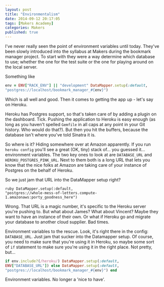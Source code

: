 ```yaml
---
layout: post
title: "Environmentalism"
date: 2014-09-12 20:17:05
tags: [Makers Academy]
categories: Makers
published: true
---
```



I've never really seen the point of environment variables until today. They've
been slowly introduced into the syllabus at Makers during the bookmark manager
project. To start with they were a way determine which database to use; whether
the one for the test suite or the one for playing around on the local server.

Something like

```ruby
env = ENV["RACK_ENV"] || "development" DataMapper.setup(:default,
"postgres://localhost/bookmark_manager_#{env}")
 ```

Which is all well and good. Then it comes to getting the app up - let's say on
Heroku.

Heroku has Postgres support, so that's taken care of by adding a plugin on the
dashboard. Tick. Pushing the application to Heroku is easy enough (as long as
you haven't spelled `Gemfile` in all caps at any point in your Git history. Who
would do that?). But then you hit the buffers, because the database isn't where
you've told Sinatra it is.

So where is it? Hiding somewhere over at Amazon apparently. If you run `heroku
config` you'll see a great (OK, tiny) stack of... you guessed it... environment
variables. The two key ones to look at are `DATABASE_URL` and
`HEROKU_POSTGRES_PINK_URL`. Next to them both is a long URL that lets you know
that the nice folks at Amazon are taking care of your instance of Postgres on
the behalf of Heroku.

So we just jam that URL into the DataMapper setup right?

```
ruby DataMapper.setup(:default,
"postgres://whole-mess-of-letters.compute-1.amazonaws:porty_goodness_here")
```

Wrong. That URL is a magic number, it's specific to the Heroku server you're
pushing to. But what about James? What about Vincent? Maybe they want to have an
instance of their own. Or what if Heroku go and migrate your database to another
cloud supplier. Bad times.

Environment variables to the rescue. Look, it's right there in the config:
`DATABASE_URL`. Just jam that sucker into the Datamapper setup. Of course, you
need to make sure that you're using it in Heroku, so maybe some sort of `if`
statement to make sure you're using it in the right place. Not pretty, but...

```ruby
if env.include?(/heroku/) DataMapper.setup(:default,
ENV["DATABASE_URL"]) else DataMapper.setup(:default,
"postgres://localhost/bookmark_manager_#{env}") end
```

Environment variables. No longer a 'nice to have'.

